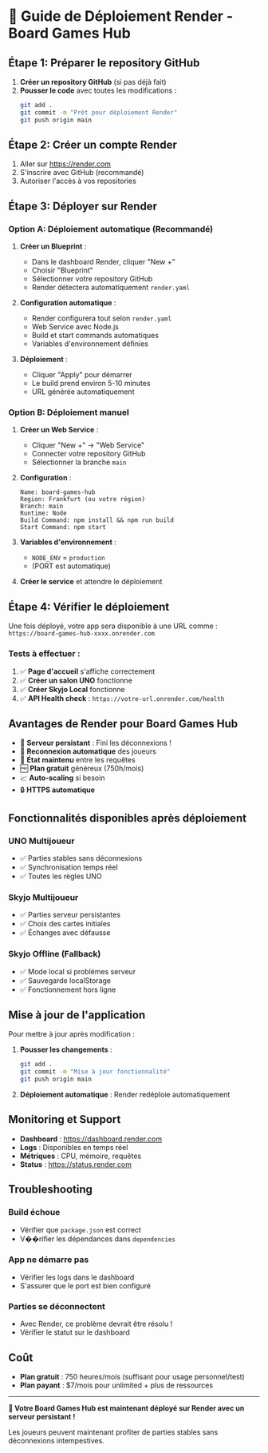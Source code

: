 # 🚀 Guide de Déploiement Render - Board Games Hub

## Étape 1: Préparer le repository GitHub

1. **Créer un repository GitHub** (si pas déjà fait)
2. **Pousser le code** avec toutes les modifications :
   ```bash
   git add .
   git commit -m "Prêt pour déploiement Render"
   git push origin main
   ```

## Étape 2: Créer un compte Render

1. Aller sur https://render.com
2. S'inscrire avec GitHub (recommandé)
3. Autoriser l'accès à vos repositories

## Étape 3: Déployer sur Render

### Option A: Déploiement automatique (Recommandé)

1. **Créer un Blueprint** :
   - Dans le dashboard Render, cliquer "New +"
   - Choisir "Blueprint"
   - Sélectionner votre repository GitHub
   - Render détectera automatiquement `render.yaml`

2. **Configuration automatique** :
   - Render configurera tout selon `render.yaml`
   - Web Service avec Node.js
   - Build et start commands automatiques
   - Variables d'environnement définies

3. **Déploiement** :
   - Cliquer "Apply" pour démarrer
   - Le build prend environ 5-10 minutes
   - URL générée automatiquement

### Option B: Déploiement manuel

1. **Créer un Web Service** :
   - Cliquer "New +" → "Web Service"
   - Connecter votre repository GitHub
   - Sélectionner la branche `main`

2. **Configuration** :
   ```
   Name: board-games-hub
   Region: Frankfurt (ou votre région)
   Branch: main
   Runtime: Node
   Build Command: npm install && npm run build
   Start Command: npm start
   ```

3. **Variables d'environnement** :
   - `NODE_ENV` = `production`
   - (PORT est automatique)

4. **Créer le service** et attendre le déploiement

## Étape 4: Vérifier le déploiement

Une fois déployé, votre app sera disponible à une URL comme :
`https://board-games-hub-xxxx.onrender.com`

### Tests à effectuer :

1. ✅ **Page d'accueil** s'affiche correctement
2. ✅ **Créer un salon UNO** fonctionne
3. ✅ **Créer Skyjo Local** fonctionne  
4. ✅ **API Health check** : `https://votre-url.onrender.com/health`

## Avantages de Render pour Board Games Hub

- 🚀 **Serveur persistant** : Fini les déconnexions !
- 🔄 **Reconnexion automatique** des joueurs
- 💾 **État maintenu** entre les requêtes
- 🆓 **Plan gratuit** généreux (750h/mois)
- 📈 **Auto-scaling** si besoin
- 🔒 **HTTPS automatique**

## Fonctionnalités disponibles après déploiement

### UNO Multijoueur
- ✅ Parties stables sans déconnexions
- ✅ Synchronisation temps réel
- ✅ Toutes les règles UNO

### Skyjo Multijoueur  
- ✅ Parties serveur persistantes
- ✅ Choix des cartes initiales
- ✅ Échanges avec défausse

### Skyjo Offline (Fallback)
- ✅ Mode local si problèmes serveur
- ✅ Sauvegarde localStorage
- ✅ Fonctionnement hors ligne

## Mise à jour de l'application

Pour mettre à jour après modification :

1. **Pousser les changements** :
   ```bash
   git add .
   git commit -m "Mise à jour fonctionnalité"
   git push origin main
   ```

2. **Déploiement automatique** : Render redéploie automatiquement

## Monitoring et Support

- **Dashboard** : https://dashboard.render.com
- **Logs** : Disponibles en temps réel
- **Métriques** : CPU, mémoire, requêtes
- **Status** : https://status.render.com

## Troubleshooting

### Build échoue
- Vérifier que `package.json` est correct
- V��rifier les dépendances dans `dependencies`

### App ne démarre pas
- Vérifier les logs dans le dashboard
- S'assurer que le port est bien configuré

### Parties se déconnectent
- Avec Render, ce problème devrait être résolu !
- Vérifier le statut sur le dashboard

## Coût

- **Plan gratuit** : 750 heures/mois (suffisant pour usage personnel/test)
- **Plan payant** : $7/mois pour unlimited + plus de ressources

---

**🎉 Votre Board Games Hub est maintenant déployé sur Render avec un serveur persistant !**

Les joueurs peuvent maintenant profiter de parties stables sans déconnexions intempestives.
